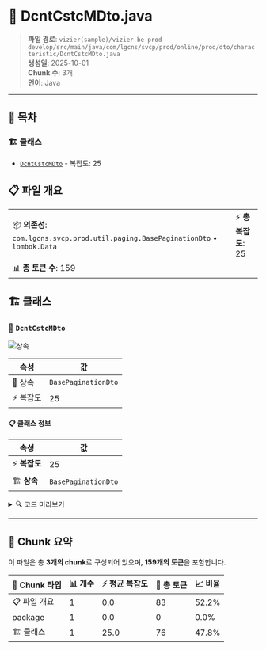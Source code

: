 # 📄 DcntCstcMDto.java

> **파일 경로**: `vizier(sample)/vizier-be-prod-develop/src/main/java/com/lgcns/svcp/prod/online/prod/dto/characteristic/DcntCstcMDto.java`  
> **생성일**: 2025-10-01  
> **Chunk 수**: 3개  
> **언어**: Java
---

## 📑 목차

### 🏗️ 클래스
- [`DcntCstcMDto`](#class-dcntcstcmdto) - 복잡도: 25

## 📋 파일 개요

| | |
|--|--|
| 📦 **의존성**: `com.lgcns.svcp.prod.util.paging.BasePaginationDto` • `lombok.Data` | ⚡ **총 복잡도**: 25 |
| 📊 **총 토큰 수**: 159 |  |



## 🏗️ 클래스

### <a id="class-dcntcstcmdto"></a>🎯 `DcntCstcMDto`

![상속](https://img.shields.io/badge/상속-1개-blue)

| 속성 | 값 |
|------|----|
| 🧬 상속 | `BasePaginationDto` |
| ⚡ 복잡도 | 25 |



#### 📋 클래스 정보

| 속성 | 값 |
|------|----|
| ⚡ **복잡도** | 25 || 📍 **라인 범위** | 8-8 |
| 🏗️ **상속** | `BasePaginationDto` || 🏷️ **태그** | `class, java` |

<details>
<summary>🔍 코드 미리보기</summary>

```java
public class DcntCstcMDto extends BasePaginationDto {
	private String prodUuid;
	private String dcntCstcCd;
	private String dcntCstcNm;
	private String dcntRegDivsCd;
	private String dcntKidCd;
	private String dcntKidDetlCd;
	private String prodKidDetlCd;
	private String dcntAplyLvCd;
	private String custKidCd;
	private String prodUseTermMmct;
	private String prodAplyCyclCd;
	private String useTermAplyDivsCd;
	private String duplRegPsblYn;
	private String adjRsnCd;
	private String pnltOccrYn;
	private String dcntStrtDtKidCd;
	private String dcntGrpKidCd;
	private String entrMmddAplyKidCd;
	private String expyMmddAplyKidCd;
	private String rgstUsr;
	private String rgstDtm;
	private String updUsr;
	private String updDtm;
}...
```

**Chunk 정보**
- 🆔 **ID**: `44536505711e`
- 📍 **라인**: 8-8
- 📊 **토큰**: 76
- 🏷️ **태그**: `class, java`

</details>

---





## 🧩 Chunk 요약

이 파일은 총 **3개의 chunk**로 구성되어 있으며, **159개의 토큰**을 포함합니다.

| 🧩 Chunk 타입 | 📊 개수 | ⚡ 평균 복잡도 | 📝 총 토큰 | 📈 비율 |
|---------------|--------|-------------|----------|--------|
| 📋 파일 개요 | 1 | 0.0 | 83 | 52.2% |
| package | 1 | 0.0 | 0 | 0.0% |
| 🏗️ 클래스 | 1 | 25.0 | 76 | 47.8% |

